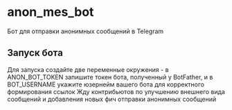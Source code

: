 # anon_mes_bot
Бот для отправки анонимных сообщений в Telegram

## Запуск бота
Для запуска создайте две переменные окружения - в ANON_BOT_TOKEN запишите токен бота, полученный у BotFather, и в BOT_USERNAME укажите юзернейм вашего бота для корректного формирования ссылок
Жду контрибьютов по улучшению внешнего вида сообщений и добавления новых фич отправки анонимных сообщений
